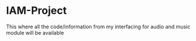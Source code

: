 # IAM-Project
This where all the code/information from my interfacing for audio and music module will be available
